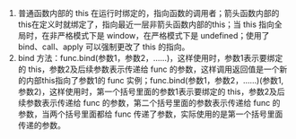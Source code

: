 1. 普通函数内部的 this 在运行时绑定的，指向函数的调用者；箭头函数内部的 this在定义时就绑定了，指向最近一层非箭头函数内部的this；当 this 指向全局时，在非严格模式下是 window，在严格模式下是 undefined；使用了 bind、call、apply 可以强制更改了 this 的指向。
2. bind 方法：func.bind(参数1，参数2，……)，这样使用时，参数1表示要绑定的 this，参数2及后续参数表示传递给 func 的参数，这样调用返回值是一个新的内部this指向了参数1的 func 实例；func.bind(参数1，参数2，……)(参数1, 参数2)，这样使用时，第一个括号里面的参数1表示要绑定的 this，参数2及后续参数表示传递给 func 的参数，第二个括号里面的参数表示传递给 func 的参数，当两个括号里面都给 func 传递了参数，实际使用的是第一个括号里面传递的参数。